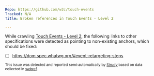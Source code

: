 ```yaml
---
Repo: https://github.com/w3c/touch-events
Tracked: N/A
Title: Broken references in Touch Events - Level 2

---
```


While crawling [Touch Events - Level 2](https://w3c.github.io/touch-events/), the following links to other specifications were detected as pointing to non-existing anchors, which should be fixed:
* [ ] https://dom.spec.whatwg.org/#event-retargeting-steps

<sub>This issue was detected and reported semi-automatically by [Strudy](https://github.com/w3c/strudy/) based on data collected in [webref](https://github.com/w3c/webref/).</sub>